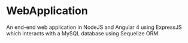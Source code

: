 # WebApplication
An end-end web application in NodeJS and Angular 4 using ExpressJS which interacts with a MySQL database using Sequelize ORM.
